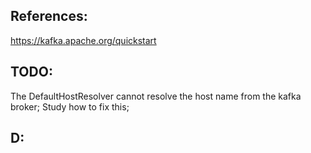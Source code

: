 
References:
--
https://kafka.apache.org/quickstart

TODO:
--
The DefaultHostResolver cannot resolve the host name from the kafka broker;
Study how to fix this;

D:
--
